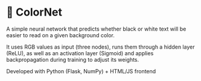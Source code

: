 # 🎨 ColorNet

A simple neural network that predicts whether black or white text will be easier to read on a given background color.  

It uses RGB values as input (three nodes), runs them through a hidden layer (ReLU), as well as an activation layer (Sigmoid) and applies backpropagation during training to adjust its weights.

Developed with Python (Flask, NumPy) + HTML/JS frontend